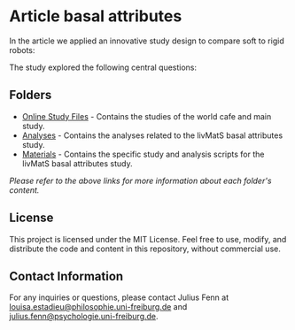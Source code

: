 # Article basal attributes

In the article we applied an innovative study design to compare soft to rigid robots:




The study explored the following central questions:


## Folders
- [Online Study Files](https://github.com/FennStatistics/Article_SoftRobotIntervention/tree/main/Online%20Study%20Files) - Contains the studies of the world cafe and main study.
- [Analyses](https://github.com/FennStatistics/Article_SoftRobotIntervention/tree/main/Analyses) - Contains the analyses related to the livMatS basal attributes study.
- [Materials](https://github.com/FennStatistics/Article_SoftRobotIntervention/tree/main/Materials) - Contains the specific study and analysis scripts for the livMatS basal attributes study.


*Please refer to the above links for more information about each folder's content.*


## License

This project is licensed under the MIT License. Feel free to use, modify, and distribute the code and content in this repository, without commercial use.


## Contact Information

For any inquiries or questions, please contact Julius Fenn at [louisa.estadieu@philosophie.uni-freiburg.de](mailto:louisa.estadieu@philosophie.uni-freiburg.de) and [julius.fenn@psychologie.uni-freiburg.de](mailto:julius.fenn@psychologie.uni-freiburg.de).


